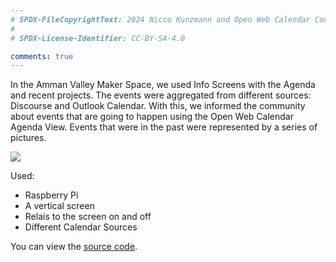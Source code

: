 ```yaml
---
# SPDX-FileCopyrightText: 2024 Nicco Kunzmann and Open Web Calendar Contributors <https://open-web-calendar.quelltext.eu/>
#
# SPDX-License-Identifier: CC-BY-SA-4.0

comments: true
---
```


In the Amman Valley Maker Space, we used Info Screens with the Agenda and recent projects.
The events were aggregated from different sources: Discourse and Outlook Calendar.
With this, we informed the community about events that are going to happen using the Open Web Calendar Agenda View.
Events that were in the past were represented by a series of pictures.

![]({{link.img}}/showcase/infoscreen.jpg)

Used:

- Raspberry Pi
- A vertical screen
- Relais to the screen on and off
- Different Calendar Sources

You can view the [source code][infoscreen].

[infoscreen]: https://github.com/AmmanVMS/infoscreen
